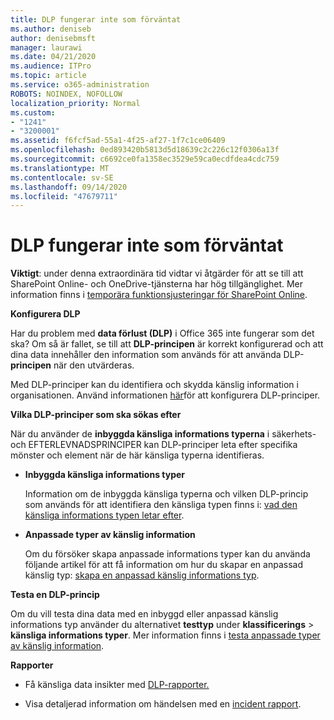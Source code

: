 ```yaml
---
title: DLP fungerar inte som förväntat
ms.author: deniseb
author: denisebmsft
manager: laurawi
ms.date: 04/21/2020
ms.audience: ITPro
ms.topic: article
ms.service: o365-administration
ROBOTS: NOINDEX, NOFOLLOW
localization_priority: Normal
ms.custom:
- "1241"
- "3200001"
ms.assetid: f6fcf5ad-55a1-4f25-af27-1f7c1ce06409
ms.openlocfilehash: 0ed893420b5813d5d18639c2c226c12f0306a13f
ms.sourcegitcommit: c6692ce0fa1358ec3529e59ca0ecdfdea4cdc759
ms.translationtype: MT
ms.contentlocale: sv-SE
ms.lasthandoff: 09/14/2020
ms.locfileid: "47679711"
---
```

# <a name="dlp-not-working-as-expected"></a>DLP fungerar inte som förväntat

**Viktigt**: under denna extraordinära tid vidtar vi åtgärder för att se till att SharePoint Online- och OneDrive-tjänsterna har hög tillgänglighet. Mer information finns i [temporära funktionsjusteringar för SharePoint Online](https://aka.ms/ODSPAdjustments).

 **Konfigurera DLP**

Har du problem med **data förlust (DLP)** i Office 365 inte fungerar som det ska? Om så är fallet, se till att **DLP-principen** är korrekt konfigurerad och att dina data innehåller den information som används för att använda DLP- **principen** när den utvärderas.
  
Med DLP-principer kan du identifiera och skydda känslig information i organisationen. Använd informationen [här](https://docs.microsoft.com/office365/securitycompliance/prevent-data-loss#set-up-dlp)för att konfigurera DLP-principer.
  
 **Vilka DLP-principer som ska sökas efter**
  
När du använder de **inbyggda känsliga informations typerna** i säkerhets-och EFTERLEVNADSPRINCIPER kan DLP-principer leta efter specifika mönster och element när de här känsliga typerna identifieras.
  
- **Inbyggda känsliga informations typer**

    Information om de inbyggda känsliga typerna och vilken DLP-princip som används för att identifiera den känsliga typen finns i: [vad den känsliga informations typen letar efter](https://docs.microsoft.com/microsoft-365/compliance/sensitive-information-type-entity-definitions).

- **Anpassade typer av känslig information**

    Om du försöker skapa anpassade informations typer kan du använda följande artikel för att få information om hur du skapar en anpassad känslig typ: [skapa en anpassad känslig informations typ](https://docs.microsoft.com/microsoft-365/compliance/create-a-custom-sensitive-information-type).

**Testa en DLP-princip**

Om du vill testa dina data med en inbyggd eller anpassad känslig informations typ använder du alternativet **testtyp** under **klassificerings**  >  **känsliga informations typer**. Mer information finns i [testa anpassade typer av känslig information](https://docs.microsoft.com/microsoft-365/compliance/create-a-custom-sensitive-information-type#create-custom-sensitive-information-types-in-the-security--compliance-center).

 **Rapporter**
  
- Få känsliga data insikter med [DLP-rapporter.](https://docs.microsoft.com/microsoft-365/compliance/data-loss-prevention-policies#dlp-reports)

- Visa detaljerad information om händelsen med en [incident rapport](https://docs.microsoft.com/microsoft-365/compliance/data-loss-prevention-policies#incident-reports).
